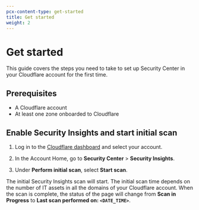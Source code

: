 ```yaml
---
pcx-content-type: get-started
title: Get started
weight: 2
---
```


# Get started

This guide covers the steps you need to take to set up Security Center in your Cloudflare account for the first time.

## Prerequisites

- A Cloudflare account
- At least one zone onboarded to Cloudflare

## Enable Security Insights and start initial scan

1.  Log in to the [Cloudflare dashboard](https://dash.cloudflare.com) and select your account.

2.  In the Account Home, go to **Security Center** > **Security Insights**.

3.  Under **Perform initial scan**, select **Start scan**.

The initial Security Insights scan will start. The initial scan time depends on the number of IT assets in all the domains of your Cloudflare account. When the scan is complete, the status of the page will change from **Scan in Progress** to **Last scan performed on: `<DATE_TIME>`**.

